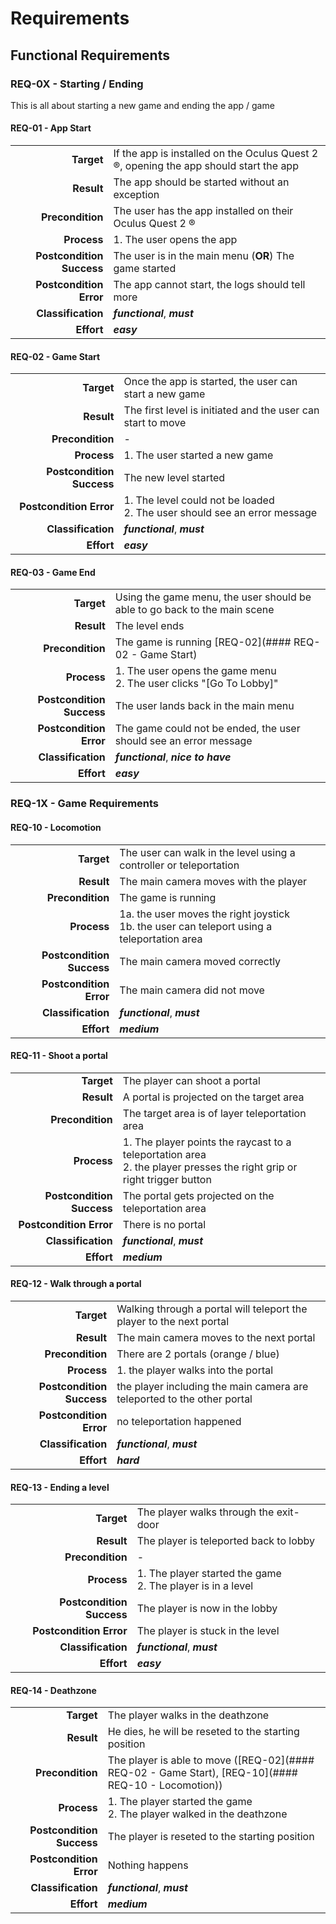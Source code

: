 ﻿# Requirements

## Functional Requirements

### REQ-0X - Starting / Ending

This is all about starting a new game and ending the app / game

#### REQ-01 - App Start

|                           |                                                                                       |
| ------------------------: | :------------------------------------------------------------------------------------ |
|                **Target** | If the app is installed on the Oculus Quest 2 ®️, opening the app should start the app |
|                **Result** | The app should be started without an exception                                        |
|          **Precondition** | The user has the app installed on their Oculus Quest 2 ®️                              |
|               **Process** | 1. The user opens the app                                                             |
| **Postcondition Success** | The user is in the main menu (**OR**) The game started                                |
|   **Postcondition Error** | The app cannot start, the logs should tell more                                       |
|        **Classification** | **_functional_**, **_must_**                                                          |
|                **Effort** | **_easy_**                                                                            |

#### REQ-02 - Game Start

|                           |                                                                                 |
| ------------------------: | :------------------------------------------------------------------------------ |
|                **Target** | Once the app is started, the user can start a new game                          |
|                **Result** | The first level is initiated and the user can start to move                     |
|          **Precondition** | -                                                                               |
|               **Process** | 1. The user started a new game                                                  |
| **Postcondition Success** | The new level started                                                           |
|   **Postcondition Error** | 1. The level could not be loaded <br /> 2. The user should see an error message |
|        **Classification** | **_functional_**, **_must_**                                                    |
|                **Effort** | **_easy_**                                                                      |

#### REQ-03 - Game End

|                           |                                                                           |
| ------------------------: | :------------------------------------------------------------------------ |
|                **Target** | Using the game menu, the user should be able to go back to the main scene |
|                **Result** | The level ends                                                            |
|          **Precondition** | The game is running [REQ-02](#### REQ-02 - Game Start)                    |
|               **Process** | 1. The user opens the game menu <br /> 2. The user clicks "[Go To Lobby]" |
| **Postcondition Success** | The user lands back in the main menu                                      |
|   **Postcondition Error** | The game could not be ended, the user should see an error message         |
|        **Classification** | **_functional_**, **_nice to have_**                                      |
|                **Effort** | **_easy_**                                                                |

### REQ-1X - Game Requirements

#### REQ-10 - Locomotion

|                           |                                                                                                   |
| ------------------------: | :------------------------------------------------------------------------------------------------ |
|                **Target** | The user can walk in the level using a controller or teleportation                                |
|                **Result** | The main camera moves with the player                                                             |
|          **Precondition** | The game is running                                                                               |
|               **Process** | 1a. the user moves the right joystick <br /> 1b. the user can teleport using a teleportation area |
| **Postcondition Success** | The main camera moved correctly                                                                   |
|   **Postcondition Error** | The main camera did not move                                                                      |
|        **Classification** | **_functional_**, **_must_**                                                                      |
|                **Effort** | **_medium_**                                                                                      |

#### REQ-11 - Shoot a portal

|                           |                                                                                                                              |
| ------------------------: | :--------------------------------------------------------------------------------------------------------------------------- |
|                **Target** | The player can shoot a portal                                                                                                |
|                **Result** | A portal is projected on the target area                                                                                     |
|          **Precondition** | The target area is of layer teleportation area                                                                               |
|               **Process** | 1. The player points the raycast to a teleportation area <br /> 2. the player presses the right grip or right trigger button |
| **Postcondition Success** | The portal gets projected on the teleportation area                                                                          |
|   **Postcondition Error** | There is no portal                                                                                                           |
|        **Classification** | **_functional_**, **_must_**                                                                                                 |
|                **Effort** | **_medium_**                                                                                                                 |

#### REQ-12 - Walk through a portal

|                           |                                                                         |
| ------------------------: | :---------------------------------------------------------------------- |
|                **Target** | Walking through a portal will teleport the player to the next portal    |
|                **Result** | The main camera moves to the next portal                                |
|          **Precondition** | There are 2 portals (orange / blue)                                     |
|               **Process** | 1. the player walks into the portal                                     |
| **Postcondition Success** | the player including the main camera are teleported to the other portal |
|   **Postcondition Error** | no teleportation happened                                               |
|        **Classification** | **_functional_**, **_must_**                                            |
|                **Effort** | **_hard_**                                                              |

#### REQ-13 - Ending a level

|                           |                                                                   |
| ------------------------: | :---------------------------------------------------------------- |
|                **Target** | The player walks through the exit-door                            |
|                **Result** | The player is teleported back to lobby                            |
|          **Precondition** | -                                                                 |
|               **Process** | 1. The player started the game <br /> 2. The player is in a level |
| **Postcondition Success** | The player is now in the lobby                                    |
|   **Postcondition Error** | The player is stuck in the level                                  |
|        **Classification** | **_functional_**, **_must_**                                      |
|                **Effort** | **_easy_**                                                        |


#### REQ-14 - Deathzone

|                           |                                                                                                     |
| ------------------------: | :-------------------------------------------------------------------------------------------------- |
|                **Target** | The player walks in the deathzone                                                                   |
|                **Result** | He dies, he will be reseted to the starting position                                                |
|          **Precondition** | The player is able to move ([REQ-02](#### REQ-02 - Game Start), [REQ-10](#### REQ-10 - Locomotion)) |
|               **Process** | 1. The player started the game <br /> 2. The player walked in the deathzone                         |
| **Postcondition Success** | The player is reseted to the starting position                                                      |
|   **Postcondition Error** | Nothing happens                                                                                     |
|        **Classification** | **_functional_**, **_must_**                                                                        |
|                **Effort** | **_medium_**                                                                                        |

